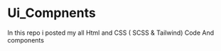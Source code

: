 
# Ui_Compnents

In this repo i posted my all Html and CSS ( SCSS &amp; Tailwind) Code 
And components 
